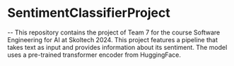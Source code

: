 # SentimentClassifierProject
--
This repository contains the project of Team 7 for the course Software Engineering for AI at Skoltech 2024. 
This project features a pipeline that takes text as input and provides information about its sentiment.
The model uses a pre-trained transformer encoder from HuggingFace.

